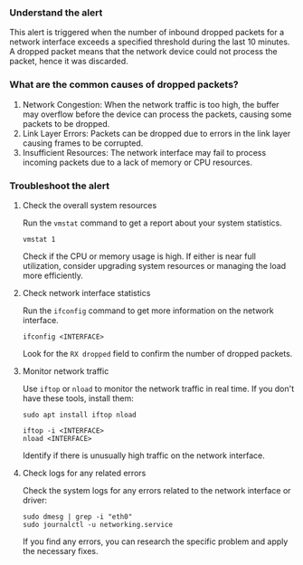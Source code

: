 ### Understand the alert

This alert is triggered when the number of inbound dropped packets for a network interface exceeds a specified threshold during the last 10 minutes. A dropped packet means that the network device could not process the packet, hence it was discarded.

### What are the common causes of dropped packets?

1. Network Congestion: When the network traffic is too high, the buffer may overflow before the device can process the packets, causing some packets to be dropped.
2. Link Layer Errors: Packets can be dropped due to errors in the link layer causing frames to be corrupted.
3. Insufficient Resources: The network interface may fail to process incoming packets due to a lack of memory or CPU resources.

### Troubleshoot the alert

1. Check the overall system resources

   Run the `vmstat` command to get a report about your system statistics.

   ```
   vmstat 1
   ```

   Check if the CPU or memory usage is high. If either is near full utilization, consider upgrading system resources or managing the load more efficiently.

2. Check network interface statistics

   Run the `ifconfig` command to get more information on the network interface.

   ```
   ifconfig <INTERFACE>
   ```

   Look for the `RX dropped` field to confirm the number of dropped packets. 

3. Monitor network traffic

   Use `iftop` or `nload` to monitor the network traffic in real time. If you don't have these tools, install them:

   ```
   sudo apt install iftop nload
   ```

   ```
   iftop -i <INTERFACE>
   nload <INTERFACE>
   ```

   Identify if there is unusually high traffic on the network interface.

4. Check logs for any related errors

   Check the system logs for any errors related to the network interface or driver:

   ```
   sudo dmesg | grep -i "eth0"
   sudo journalctl -u networking.service
   ```

   If you find any errors, you can research the specific problem and apply the necessary fixes.

